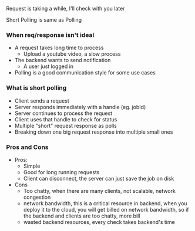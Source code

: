 Request is taking a while, I'll check with you later

Short Polling is same as Polling

### When req/response isn't ideal
- A request takes long time to process
	- Upload a youtube video, a slow process
- The backend wants to send notification
	- A user just logged in
- Polling is a good communication style for some use cases
### What is short polling
- Client sends a request
- Server responds immediately with a handle (eg. jobId)
- Server continues to process the request
- Client uses that handle to check for status
- Multiple "short" request response as polls
- Breaking down one big request response into multiple small ones

### Pros and Cons
- Pros:
	- Simple
	- Good for long running requests
	- Client can disconnect, the server can just save the job on disk
- Cons
	- Too chatty, when there are many clients, not scalable, network congestion
	- network bandwidth, this is a critical resource in backend, when you deploy it to the cloud, you will get billed on network bandwidth, so if the backend and clients are too chatty, more bill
	- wasted backend resources, every check takes backend's time